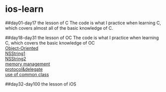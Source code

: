 # ios-learn
##day01-day17 the lesson of C
The code is what I practice when learning C, which covers almost all of the basic knowledge of C.


##day18-day31 the lesson of OC
The code is what I practice when learning C, which covers the basic knowledge of OC
<br>[Object-Oriented](https://github.com/likanglvz/ios-learn/tree/master/Day18-the%20beginning%20of%20OC) 
<br>[NSString1](https://github.com/likanglvz/ios-learn/tree/master/Day23-NSString)
<br>[NSString2](https://github.com/likanglvz/ios-learn/tree/master/Day24-NSString%26Class%20extensions)
<br>[memory management](https://github.com/likanglvz/ios-learn/tree/master/Day25-memory%20management)
<br>[protocol&delegate](https://github.com/likanglvz/ios-learn/tree/master/Day28-protocol%26delegate)
<br>[use of common class](https://github.com/likanglvz/ios-learn/tree/master/Day29-common%20class)

##day32-day100 the lesson of iOS

